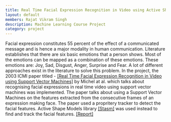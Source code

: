 ```yaml
---
title: Real Time Facial Expression Recognition in Video using Active Shape Models and Support Vector Machines
layout: default
members: Rajat Vikram Singh
description: Machine Learning Course Project
category: project
---
```


Facial expression constitutes 55 percent of the effect of a communicated message and is hence a major modality in human communication. Literature establishes that there are six basic emotions that a person shows. Most of the emotions can be mapped as a combination of these emotions. These emotions are: Joy, Sad, Disgust, Anger, Surprise and Fear. A lot of different approaches exist in the literature to solve this problem. In the project, the 2003 ICMI paper titled - [[Real Time Facial Expression Recognition in Video using Support Vector Machines]](http://www.cs.cmu.edu/~cga/behavior/FER-SVM-ICMIpaper.pdf) by Michel at al. which talks about recognising facial expressions in real time video using support vector machines was implemented. The paper talks about using a Support Vector Machines on the features extracted from the consecutive frames of an expression making face. The paper used a propritery tracker to detect the facial features. Active Shape Models library [[Stasm]](http://www.milbo.users.sonic.net/stasm/) was used instead to find and track the facial features. [[Report]](/media/ExpressionDetection.pdf)